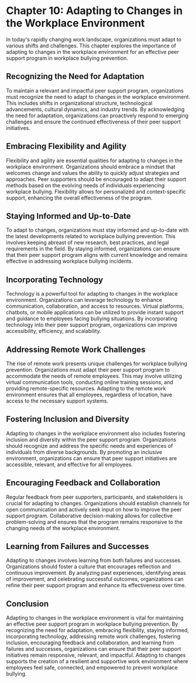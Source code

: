 Chapter 10: Adapting to Changes in the Workplace Environment
============================================================

In today's rapidly changing work landscape, organizations must adapt to various shifts and challenges. This chapter explores the importance of adapting to changes in the workplace environment for an effective peer support program in workplace bullying prevention.

Recognizing the Need for Adaptation
-----------------------------------

To maintain a relevant and impactful peer support program, organizations must recognize the need to adapt to changes in the workplace environment. This includes shifts in organizational structure, technological advancements, cultural dynamics, and industry trends. By acknowledging the need for adaptation, organizations can proactively respond to emerging challenges and ensure the continued effectiveness of their peer support initiatives.

Embracing Flexibility and Agility
---------------------------------

Flexibility and agility are essential qualities for adapting to changes in the workplace environment. Organizations should embrace a mindset that welcomes change and values the ability to quickly adjust strategies and approaches. Peer supporters should be encouraged to adapt their support methods based on the evolving needs of individuals experiencing workplace bullying. Flexibility allows for personalized and context-specific support, enhancing the overall effectiveness of the program.

Staying Informed and Up-to-Date
-------------------------------

To adapt to changes, organizations must stay informed and up-to-date with the latest developments related to workplace bullying prevention. This involves keeping abreast of new research, best practices, and legal requirements in the field. By staying informed, organizations can ensure that their peer support program aligns with current knowledge and remains effective in addressing workplace bullying incidents.

Incorporating Technology
------------------------

Technology is a powerful tool for adapting to changes in the workplace environment. Organizations can leverage technology to enhance communication, collaboration, and access to resources. Virtual platforms, chatbots, or mobile applications can be utilized to provide instant support and guidance to employees facing bullying situations. By incorporating technology into their peer support program, organizations can improve accessibility, efficiency, and scalability.

Addressing Remote Work Challenges
---------------------------------

The rise of remote work presents unique challenges for workplace bullying prevention. Organizations must adapt their peer support program to accommodate the needs of remote employees. This may involve utilizing virtual communication tools, conducting online training sessions, and providing remote-specific resources. Adapting to the remote work environment ensures that all employees, regardless of location, have access to the necessary support systems.

Fostering Inclusion and Diversity
---------------------------------

Adapting to changes in the workplace environment also includes fostering inclusion and diversity within the peer support program. Organizations should recognize and address the specific needs and experiences of individuals from diverse backgrounds. By promoting an inclusive environment, organizations can ensure that peer support initiatives are accessible, relevant, and effective for all employees.

Encouraging Feedback and Collaboration
--------------------------------------

Regular feedback from peer supporters, participants, and stakeholders is crucial for adapting to changes. Organizations should establish channels for open communication and actively seek input on how to improve the peer support program. Collaborative decision-making allows for collective problem-solving and ensures that the program remains responsive to the changing needs of the workplace environment.

Learning from Failures and Successes
------------------------------------

Adapting to changes involves learning from both failures and successes. Organizations should foster a culture that encourages reflection and continuous improvement. By analyzing past experiences, identifying areas of improvement, and celebrating successful outcomes, organizations can refine their peer support program and enhance its effectiveness over time.

Conclusion
----------

Adapting to changes in the workplace environment is vital for maintaining an effective peer support program in workplace bullying prevention. By recognizing the need for adaptation, embracing flexibility, staying informed, incorporating technology, addressing remote work challenges, fostering inclusion, encouraging feedback and collaboration, and learning from failures and successes, organizations can ensure that their peer support initiatives remain responsive, relevant, and impactful. Adapting to changes supports the creation of a resilient and supportive work environment where employees feel safe, connected, and empowered to prevent workplace bullying.
